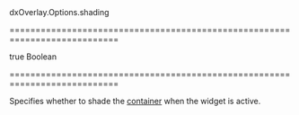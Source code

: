 <!--id-->dxOverlay.Options.shading<!--/id-->
===========================================================================
<!--default-->true<!--/default-->
<!--type-->Boolean<!--/type-->
===========================================================================

<!--shortDescription-->
Specifies whether to shade the [container]({basewidgetpath}/Configuration/#container) when the widget is active.
<!--/shortDescription-->

<!--fullDescription-->

<!--/fullDescription-->